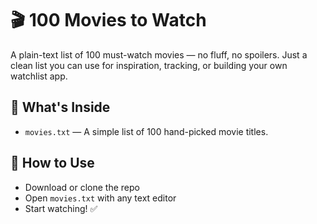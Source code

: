 # 🎬 100 Movies to Watch

A plain-text list of 100 must-watch movies — no fluff, no spoilers. Just a clean list you can use for inspiration, tracking, or building your own watchlist app.

## 📄 What's Inside

- `movies.txt` — A simple list of 100 hand-picked movie titles.

## 🧠 How to Use

- Download or clone the repo
- Open `movies.txt` with any text editor
- Start watching! ✅

